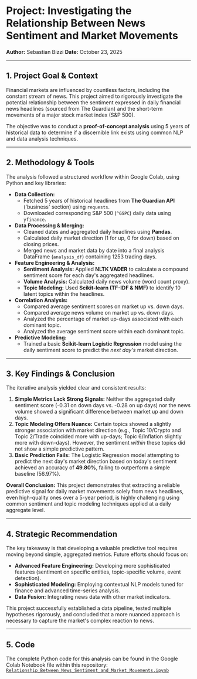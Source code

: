 # Project: Investigating the Relationship Between News Sentiment and Market Movements
**Author:** Sebastian Bizzi
**Date:** October 23, 2025

---
## 1. Project Goal & Context

Financial markets are influenced by countless factors, including the constant stream of news. This project aimed to rigorously investigate the potential relationship between the sentiment expressed in daily financial news headlines (sourced from The Guardian) and the short-term movements of a major stock market index (S&P 500).

The objective was to conduct a **proof-of-concept analysis** using 5 years of historical data to determine if a discernible link exists using common NLP and data analysis techniques.

---
## 2. Methodology & Tools

The analysis followed a structured workflow within Google Colab, using Python and key libraries:

* **Data Collection:**
    * Fetched 5 years of historical headlines from **The Guardian API** ('business' section) using `requests`.
    * Downloaded corresponding S&P 500 (`^GSPC`) daily data using `yfinance`.
* **Data Processing & Merging:**
    * Cleaned dates and aggregated daily headlines using **Pandas**.
    * Calculated daily market direction (1 for up, 0 for down) based on closing prices.
    * Merged news and market data by date into a final analysis DataFrame (`analysis_df`) containing 1253 trading days.
* **Feature Engineering & Analysis:**
    * **Sentiment Analysis:** Applied **NLTK VADER** to calculate a compound sentiment score for each day's aggregated headlines.
    * **Volume Analysis:** Calculated daily news volume (word count proxy).
    * **Topic Modeling:** Used **Scikit-learn (TF-IDF & NMF)** to identify 10 latent topics within the headlines.
* **Correlation Analysis:**
    * Compared average sentiment scores on market up vs. down days.
    * Compared average news volume on market up vs. down days.
    * Analyzed the percentage of market up-days associated with each dominant topic.
    * Analyzed the average sentiment score within each dominant topic.
* **Predictive Modeling:**
    * Trained a basic **Scikit-learn Logistic Regression** model using the daily sentiment score to predict the *next day's* market direction.

---
## 3. Key Findings & Conclusion

The iterative analysis yielded clear and consistent results:

1.  **Simple Metrics Lack Strong Signals:** Neither the aggregated daily sentiment score (-0.31 on down days vs. -0.28 on up days) nor the news volume showed a significant difference between market up and down days.
2.  **Topic Modeling Offers Nuance:** Certain topics showed a slightly stronger association with market direction (e.g., Topic 10/Crypto and Topic 2/Trade coincided more with up-days; Topic 6/Inflation slightly more with down-days). However, the sentiment *within* these topics did not show a simple predictive pattern.
3.  **Basic Prediction Fails:** The Logistic Regression model attempting to predict the next day's market direction based on today's sentiment achieved an accuracy of **49.80%**, failing to outperform a simple baseline (56.97%).

**Overall Conclusion:** This project demonstrates that extracting a reliable predictive signal for daily market movements solely from news headlines, even high-quality ones over a 5-year period, is highly challenging using common sentiment and topic modeling techniques applied at a daily aggregate level.

---
## 4. Strategic Recommendation

The key takeaway is that developing a valuable predictive tool requires moving beyond simple, aggregated metrics. Future efforts should focus on:

* **Advanced Feature Engineering:** Developing more sophisticated features (sentiment on specific entities, topic-specific volume, event detection).
* **Sophisticated Modeling:** Employing contextual NLP models tuned for finance and advanced time-series analysis.
* **Data Fusion:** Integrating news data with other market indicators.

This project successfully established a data pipeline, tested multiple hypotheses rigorously, and concluded that a more nuanced approach is necessary to capture the market's complex reaction to news.

---
## 5. Code

The complete Python code for this analysis can be found in the Google Colab Notebook file within this repository:
[`Relationship_Between_News_Sentiment_and_Market_Movements.ipynb`](./Relationship_Between_News_Sentiment_and_Market_Movements.ipynb)

